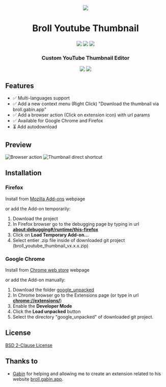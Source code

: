<div align="center">
  <sub>
    <img src="https://github.com/rztprog/broll-youtube-thumbnail/assets/45171753/bb0e18e3-1ccc-4992-be1a-3dd559495825">
  </sub>
  <h1>Broll Youtube Thumbnail</h1>
</div>

<h3 align="center">
  <img src="https://img.shields.io/amo/users/broll-youtube-thumbnail?style=flat&logo=firefox&label=Firefox%20Users">
  <img src="https://img.shields.io/amo/v/broll-youtube-thumbnail?style=flat&logo=firefox&label=Version">
  <img src="https://img.shields.io/amo/dw/broll-youtube-thumbnail?logo=firefox&label=Downloads">
  <h3 align="center">Custom YouTube Thumbnail Editor</h3>
</h3>

<p align="center">
<a href="https://addons.mozilla.org/fr/firefox/addon/broll-youtube-thumbnail/"><img src="https://blog.mozilla.org/addons/files/2015/11/get-the-addon.png"/></a>
<a href="https://chromewebstore.google.com/detail/broll-vignette-youtube/cmngialhnhgajemigclojimhdfdckfln"><img src="https://github.com/rztprog/broll-youtube-thumbnail/assets/45171753/ad685787-0ce4-4167-87da-e1b26e6aacf3"/></a>
</p>

## Features
- ✅ Multi-languages support
- ✅ Add a new context menu (Right Click) "Download the thumbnail via broll.gabin.app"
- ✅ Add a browser action (Click on extension icon) with url params
- ✅ Available for Google Chrome and Firefox
- ⏳ Add autodownload 

## Preview

![Browser action](https://addons.mozilla.org/user-media/previews/full/299/299358.png)
![Thumbnail direct shortcut](https://addons.mozilla.org/user-media/previews/full/299/299360.png)
  
## Installation

### Firefox 

Install from [Mozilla Add-ons](https://addons.mozilla.org/fr/firefox/addon/broll-youtube-thumbnail/) webpage

or add the Add-on temporarily:
1. Download the project
2. In Firefox browser go to the debugging page by typing in url <b>[about:debugging#/runtime/this-firefox](about:debugging#/runtime/this-firefox)</b>
4. Click on <b>Load Temporary Add-on...</b>
5. Select entier .zip file inside of downloaded git project (broll_youtube_thumbnail_vx.x.x.zip)

### Google Chrome

Install from [Chrome web store](https://chrome.google.com/webstore/detail/broll-youtube-thumbnail) webpage

or add the Add-on manually:
1. Download the folder [google_unpacked](https://github.com/rztprog/broll-youtube-thumbnail/tree/main/google_unpacked)
3. In Chrome browser go to the Extensions page (or type in url <b>[chrome://extensions/](chrome://extensions/)</b>)
4. Enable the <b>Developer Mode</b>
5. Click the <b>Load unpacked</b> button
6. Select the directory "google_unpacked" of downloaded git project.

## License

[BSD 2-Clause License](https://github.com/rztprog/broll-youtube-thumbnail/blob/main/LICENSE)

## Thanks to

- [Gabin](https://github.com/zhouzi) for helping and allowing me to create an extension related to his website [broll.gabin.app](https://broll.gabin.app/).
